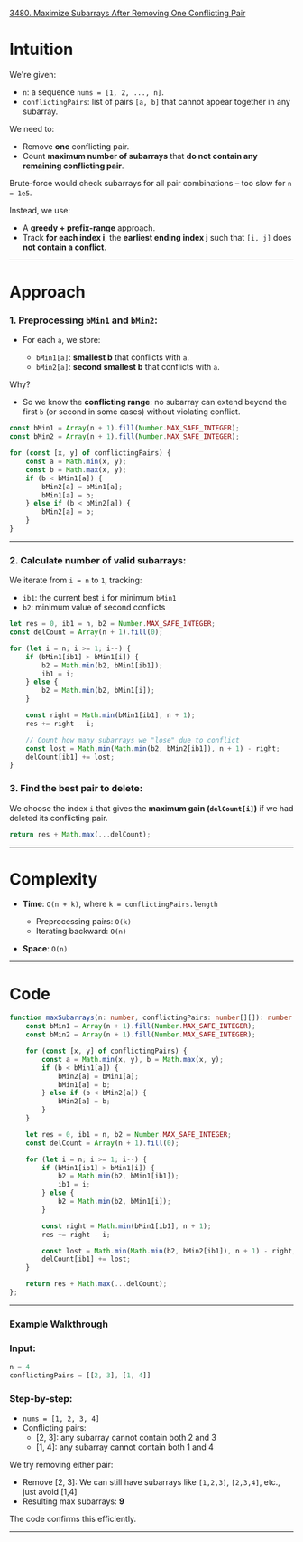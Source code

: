 [3480. Maximize Subarrays After Removing One Conflicting Pair](https://leetcode.com/problems/maximize-subarrays-after-removing-one-conflicting-pair/)

# Intuition

We're given:
* `n`: a sequence `nums = [1, 2, ..., n]`.
* `conflictingPairs`: list of pairs `[a, b]` that cannot appear together in any subarray.

We need to:
* Remove **one** conflicting pair.
* Count **maximum number of subarrays** that **do not contain any remaining conflicting pair**.

Brute-force would check subarrays for all pair combinations – too slow for `n = 1e5`.

Instead, we use:
* A **greedy + prefix-range** approach.
* Track **for each index i**, the **earliest ending index j** such that `[i, j]` does **not contain a conflict**.

---

# Approach

### 1. Preprocessing `bMin1` and `bMin2`:

* For each `a`, we store:

  * `bMin1[a]`: **smallest b** that conflicts with `a`.
  * `bMin2[a]`: **second smallest b** that conflicts with `a`.

Why?

* So we know the **conflicting range**: no subarray can extend beyond the first `b` (or second in some cases) without violating conflict.

```ts
const bMin1 = Array(n + 1).fill(Number.MAX_SAFE_INTEGER);
const bMin2 = Array(n + 1).fill(Number.MAX_SAFE_INTEGER);

for (const [x, y] of conflictingPairs) {
    const a = Math.min(x, y);
    const b = Math.max(x, y);
    if (b < bMin1[a]) {
        bMin2[a] = bMin1[a];
        bMin1[a] = b;
    } else if (b < bMin2[a]) {
        bMin2[a] = b;
    }
}
```

---

### 2. Calculate number of valid subarrays:

We iterate from `i = n` to `1`, tracking:

* `ib1`: the current best `i` for minimum `bMin1`
* `b2`: minimum value of second conflicts

```ts
let res = 0, ib1 = n, b2 = Number.MAX_SAFE_INTEGER;
const delCount = Array(n + 1).fill(0);

for (let i = n; i >= 1; i--) {
    if (bMin1[ib1] > bMin1[i]) {
        b2 = Math.min(b2, bMin1[ib1]);
        ib1 = i;
    } else {
        b2 = Math.min(b2, bMin1[i]);
    }

    const right = Math.min(bMin1[ib1], n + 1);
    res += right - i;

    // Count how many subarrays we "lose" due to conflict
    const lost = Math.min(Math.min(b2, bMin2[ib1]), n + 1) - right;
    delCount[ib1] += lost;
}
```

### 3. Find the best pair to delete:

We choose the index `i` that gives the **maximum gain (`delCount[i]`)** if we had deleted its conflicting pair.

```ts
return res + Math.max(...delCount);
```

---

# Complexity

* **Time**: `O(n + k)`, where `k = conflictingPairs.length`
  * Preprocessing pairs: `O(k)`
  * Iterating backward: `O(n)`
  
* **Space**: `O(n)`

---

# Code

```ts
function maxSubarrays(n: number, conflictingPairs: number[][]): number {
    const bMin1 = Array(n + 1).fill(Number.MAX_SAFE_INTEGER);
    const bMin2 = Array(n + 1).fill(Number.MAX_SAFE_INTEGER);

    for (const [x, y] of conflictingPairs) {
        const a = Math.min(x, y), b = Math.max(x, y);
        if (b < bMin1[a]) {
            bMin2[a] = bMin1[a];
            bMin1[a] = b;
        } else if (b < bMin2[a]) {
            bMin2[a] = b;
        }
    }

    let res = 0, ib1 = n, b2 = Number.MAX_SAFE_INTEGER;
    const delCount = Array(n + 1).fill(0);

    for (let i = n; i >= 1; i--) {
        if (bMin1[ib1] > bMin1[i]) {
            b2 = Math.min(b2, bMin1[ib1]);
            ib1 = i;
        } else {
            b2 = Math.min(b2, bMin1[i]);
        }

        const right = Math.min(bMin1[ib1], n + 1);
        res += right - i;

        const lost = Math.min(Math.min(b2, bMin2[ib1]), n + 1) - right;
        delCount[ib1] += lost;
    }

    return res + Math.max(...delCount);
};

```

---

### **Example Walkthrough**

### Input:

```ts
n = 4
conflictingPairs = [[2, 3], [1, 4]]
```

### Step-by-step:

* `nums = [1, 2, 3, 4]`
* Conflicting pairs:
  * [2, 3]: any subarray cannot contain both 2 and 3
  * [1, 4]: any subarray cannot contain both 1 and 4

We try removing either pair:
* Remove [2, 3]: We can still have subarrays like `[1,2,3]`, `[2,3,4]`, etc., just avoid [1,4]
* Resulting max subarrays: **9**

The code confirms this efficiently.

---
